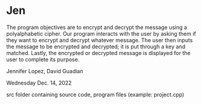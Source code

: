 # Jen
The program objectives are to encrypt and decrypt the message using a polyalphabetic cipher. Our program interacts with the user by asking them if they want to encrypt and decrypt whatever message. The user then inputs the message to be encrypted and decrypted; it is put through a key and matched. Lastly, the encrypted or decrypted message is displayed for the user to complete its purpose.

Jennifer Lopez, David Guadian

Wednesday Dec. 14, 2022

src folder containing source code, program files (example: project.cpp)
